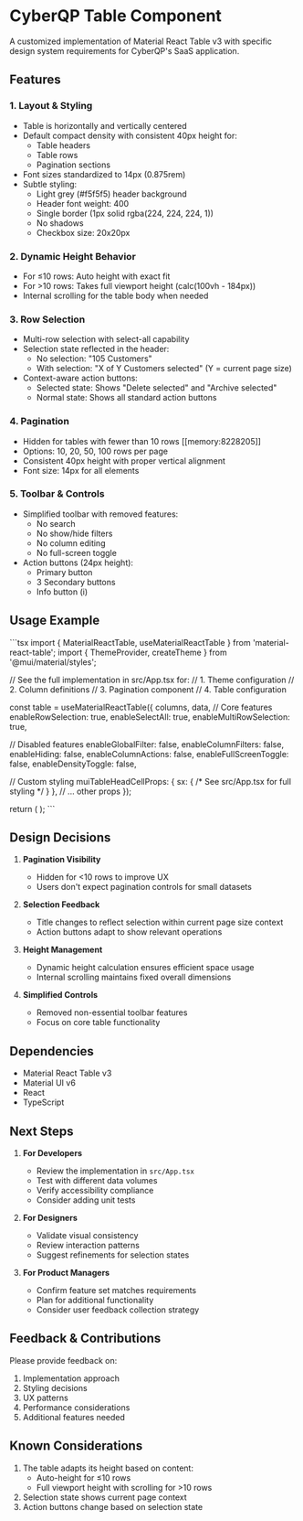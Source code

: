 # CyberQP Table Component

A customized implementation of Material React Table v3 with specific design system requirements for CyberQP's SaaS application.

## Features

### 1. Layout & Styling
- Table is horizontally and vertically centered
- Default compact density with consistent 40px height for:
  - Table headers
  - Table rows
  - Pagination sections
- Font sizes standardized to 14px (0.875rem)
- Subtle styling:
  - Light grey (#f5f5f5) header background
  - Header font weight: 400
  - Single border (1px solid rgba(224, 224, 224, 1))
  - No shadows
  - Checkbox size: 20x20px

### 2. Dynamic Height Behavior
- For ≤10 rows: Auto height with exact fit
- For >10 rows: Takes full viewport height (calc(100vh - 184px))
- Internal scrolling for the table body when needed

### 3. Row Selection
- Multi-row selection with select-all capability
- Selection state reflected in the header:
  - No selection: "105 Customers"
  - With selection: "X of Y Customers selected" (Y = current page size)
- Context-aware action buttons:
  - Selected state: Shows "Delete selected" and "Archive selected"
  - Normal state: Shows all standard action buttons

### 4. Pagination
- Hidden for tables with fewer than 10 rows [[memory:8228205]]
- Options: 10, 20, 50, 100 rows per page
- Consistent 40px height with proper vertical alignment
- Font size: 14px for all elements

### 5. Toolbar & Controls
- Simplified toolbar with removed features:
  - No search
  - No show/hide filters
  - No column editing
  - No full-screen toggle
- Action buttons (24px height):
  - Primary button
  - 3 Secondary buttons
  - Info button (i)

## Usage Example

\`\`\`tsx
import { MaterialReactTable, useMaterialReactTable } from 'material-react-table';
import { ThemeProvider, createTheme } from '@mui/material/styles';

// See the full implementation in src/App.tsx for:
// 1. Theme configuration
// 2. Column definitions
// 3. Pagination component
// 4. Table configuration

const table = useMaterialReactTable({
  columns,
  data,
  // Core features
  enableRowSelection: true,
  enableSelectAll: true,
  enableMultiRowSelection: true,
  
  // Disabled features
  enableGlobalFilter: false,
  enableColumnFilters: false,
  enableHiding: false,
  enableColumnActions: false,
  enableFullScreenToggle: false,
  enableDensityToggle: false,

  // Custom styling
  muiTableHeadCellProps: {
    sx: { /* See src/App.tsx for full styling */ }
  },
  // ... other props
});

return (
  <ThemeProvider theme={theme}>
    <MaterialReactTable table={table} />
  </ThemeProvider>
);
\`\`\`

## Design Decisions

1. **Pagination Visibility**
   - Hidden for <10 rows to improve UX
   - Users don't expect pagination controls for small datasets

2. **Selection Feedback**
   - Title changes to reflect selection within current page size context
   - Action buttons adapt to show relevant operations

3. **Height Management**
   - Dynamic height calculation ensures efficient space usage
   - Internal scrolling maintains fixed overall dimensions

4. **Simplified Controls**
   - Removed non-essential toolbar features
   - Focus on core table functionality

## Dependencies

- Material React Table v3
- Material UI v6
- React
- TypeScript

## Next Steps

1. **For Developers**
   - Review the implementation in `src/App.tsx`
   - Test with different data volumes
   - Verify accessibility compliance
   - Consider adding unit tests

2. **For Designers**
   - Validate visual consistency
   - Review interaction patterns
   - Suggest refinements for selection states

3. **For Product Managers**
   - Confirm feature set matches requirements
   - Plan for additional functionality
   - Consider user feedback collection strategy

## Feedback & Contributions

Please provide feedback on:
1. Implementation approach
2. Styling decisions
3. UX patterns
4. Performance considerations
5. Additional features needed

## Known Considerations

1. The table adapts its height based on content:
   - Auto-height for ≤10 rows
   - Full viewport height with scrolling for >10 rows
2. Selection state shows current page context
3. Action buttons change based on selection state